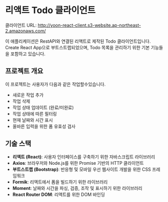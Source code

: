 # 리액트 Todo 클라이언트 
클라이언트 URL: http://yoon-react-client.s3-website.ap-northeast-2.amazonaws.com/


이 애플리케이션은 RestAPI와 연결된 리액트로 제작된 Todo 클라이언트입니다. Create React App으로 부트스트랩되었으며, Todo 목록을 관리하기 위한 기본 기능들을 포함하고 있습니다.

## 프로젝트 개요

이 프로젝트는 사용자가 다음과 같은 작업할수있습니다.
- 새로운 작업 추가
- 작업 삭제
- 작업 상태 업데이트 (완료/미완료)
- 작업 상태에 따른 필터링
- 현재 날짜와 시간 표시
- 올바른 입력을 위한 폼 유효성 검사

## 기술 스택

- **리액트 (React)**: 사용자 인터페이스를 구축하기 위한 자바스크립트 라이브러리
- **Axios**: 브라우저와 Node.js를 위한 Promise 기반의 HTTP 클라이언트
- **부트스트랩 (Bootstrap)**: 반응형 및 모바일 우선 웹사이트 개발을 위한 CSS 프레임워크
- **Formik**: 리액트에서 폼을 빌드하기 위한 라이브러리
- **Moment**: 날짜와 시간을 파싱, 검증, 조작 및 표시하기 위한 라이브러리
- **React Router DOM**: 리액트를 위한 DOM 바인딩
